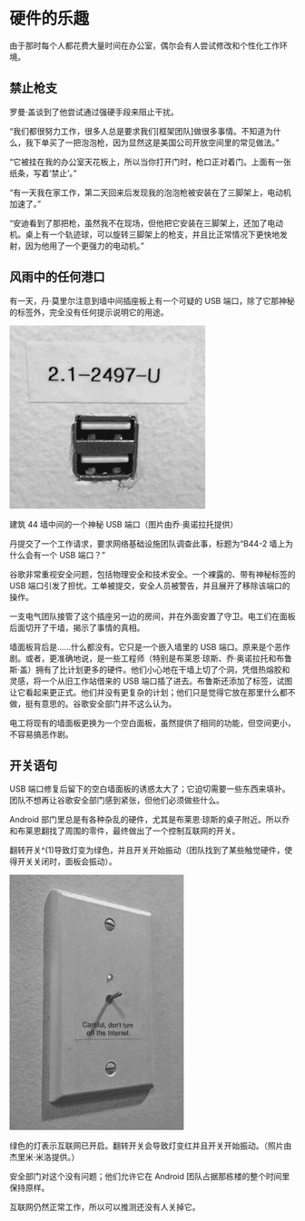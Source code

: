 # 硬件的乐趣

由于那时每个人都花费大量时间在办公室，偶尔会有人尝试修改和个性化工作环境。

## 禁止枪支

罗曼·盖谈到了他尝试通过强硬手段来阻止干扰。

“我们都很努力工作，很多人总是要求我们[框架团队]做很多事情。不知道为什么，我下单买了一把泡泡枪，因为显然这是美国公司开放空间里的常见做法。”

“它被挂在我的办公室天花板上，所以当你打开门时，枪口正对着门。上面有一张纸条，写着‘禁止’。”

“有一天我在家工作，第二天回来后发现我的泡泡枪被安装在了三脚架上，电动机加速了。”

“安迪看到了那把枪，虽然我不在现场，但他把它安装在三脚架上，还加了电动机。桌上有一个轨迹球，可以旋转三脚架上的枪支，并且比正常情况下更快地发射，因为他用了一个更强力的电动机。”

## 风雨中的任何港口

有一天，丹·莫里尔注意到墙中间插座板上有一个可疑的 USB 端口，除了它那神秘的标签外，完全没有任何提示说明它的用途。

![](img/f32001.png)

建筑 44 墙中间的一个神秘 USB 端口（图片由乔·奥诺拉托提供）

丹提交了一个工作请求，要求网络基础设施团队调查此事，标题为“B44-2 墙上为什么会有一个 USB 端口？”

谷歌非常重视安全问题，包括物理安全和技术安全。一个裸露的、带有神秘标签的 USB 端口引发了担忧。工单被提交，安全人员被警告，并且展开了移除该端口的操作。

一支电气团队接管了这个插座另一边的房间，并在外面安置了守卫。电工们在面板后面切开了干墙，揭示了事情的真相。

墙面板背后是……什么都没有。它只是一个嵌入墙里的 USB 端口。原来是个恶作剧。或者，更准确地说，是一些工程师（特别是布莱恩·琼斯、乔·奥诺拉托和布鲁斯·盖）拥有了比计划更多的硬件。他们小心地在干墙上切了个洞，凭借热熔胶和灵感，将一个从旧工作站借来的 USB 端口插了进去。布鲁斯还添加了标签，试图让它看起来更正式。他们并没有更复杂的计划；他们只是觉得它放在那里什么都不做，挺有意思的。谷歌安全部门并不这么认为。

电工将现有的墙面板更换为一个空白面板，虽然提供了相同的功能，但空间更小，不容易搞恶作剧。

## 开关语句

USB 端口修复后留下的空白墙面板的诱惑太大了；它迫切需要一些东西来填补。团队不想再让谷歌安全部门感到紧张，但他们必须做些什么。

Android 部门里总是有各种杂乱的硬件，尤其是布莱恩·琼斯的桌子附近。所以乔和布莱恩翻找了周围的零件，最终做出了一个控制互联网的开关。

翻转开关^(1)导致灯变为绿色，并且开关开始振动（团队找到了某些触觉硬件，使得开关关闭时，面板会振动）。

![](img/f32002.png)

绿色的灯表示互联网已开启。翻转开关会导致灯变红并且开关开始振动。（照片由杰里米·米洛提供。）

安全部门对这个没有问题；他们允许它在 Android 团队占据那栋楼的整个时间里保持原样。

互联网仍然正常工作，所以可以推测还没有人关掉它。
